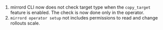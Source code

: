 1. mirrord CLI now does not check target type when the `copy_target` feature is enabled. The check is now done only in the operator.
2. `mirrord operator setup` not includes permissions to read and change rollouts scale.